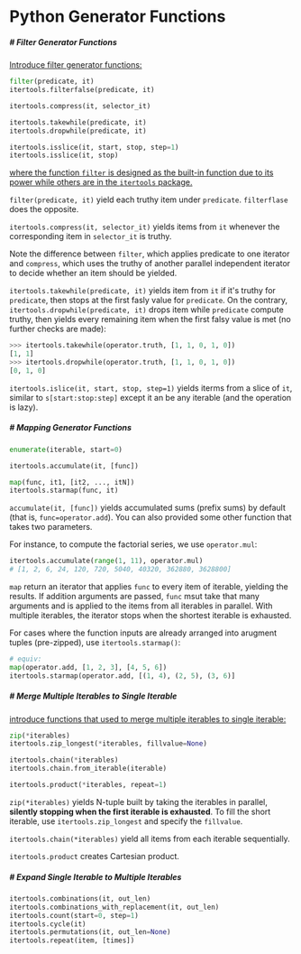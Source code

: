 # Python Generator Functions

##### # Filter Generator Functions

<u>Introduce filter generator functions:</u>

```python
filter(predicate, it)
itertools.filterfalse(predicate, it)

itertools.compress(it, selector_it)

itertools.takewhile(predicate, it)
itertools.dropwhile(predicate, it)

itertools.isslice(it, start, stop, step=1)
itertools.isslice(it, stop)
```

<u>where the function `filter` is designed as the built-in function due to its power while others are in the `itertools` package.</u> 

`filter(predicate, it)` yield each truthy item under `predicate`. `filterflase` does the opposite.

`itertools.compress(it, selector_it)` yields items from `it` whenever the corresponding item in `selector_it` is truthy.

Note the difference between `filter`, which applies predicate to one iterator and `compress`, which uses the truthy of another parallel independent iterator to decide whether an item should be yielded.

`itertools.takewhile(predicate, it)` yields item from `it` if it's truthy for `predicate`, then stops at the first fasly value for `predicate`. On the contrary, `itertools.dropwhile(predicate, it)` drops item while `predicate` compute truthy, then yields every remaining item when the first falsy value is met (no further checks are made):

```python
>>> itertools.takewhile(operator.truth, [1, 1, 0, 1, 0])
[1, 1]
>>> itertools.dropwhile(operator.truth, [1, 1, 0, 1, 0])
[0, 1, 0]
```

`itertools.islice(it, start, stop, step=1)` yields iterms from a slice of `it`, similar to `s[start:stop:step]` except it an be any iterable (and the operation is lazy).



##### # Mapping Generator Functions

```python
enumerate(iterable, start=0)

itertools.accumulate(it, [func])

map(func, it1, [it2, ..., itN])
itertools.starmap(func, it)
```

`accumulate(it, [func])` yields accumulated sums (prefix sums) by default (that is, `func=operator.add`). You can also provided some other function that takes two parameters.

For instance, to compute the factorial series, we use `operator.mul`:

```python
itertools.accumulate(range(1, 11), operator.mul)
# [1, 2, 6, 24, 120, 720, 5040, 40320, 362880, 3628800]
```

`map` return an iterator that applies `func` to every item of iterable, yielding the results. If addition arguments are passed, `func` msut take that many arguments and is applied to the items from all iterables in parallel. With multiple iterables, the iterator stops when the shortest iterable is exhausted.

For cases where the function inputs are already arranged into arugment tuples (pre-zipped), use `itertools.starmap()`:

```python
# equiv:
map(operator.add, [1, 2, 3], [4, 5, 6])
itertools.starmap(operator.add, [(1, 4), (2, 5), (3, 6)]
```



##### # Merge Multiple Iterables to Single Iterable

<u>introduce functions that used to merge multiple iterables to single iterable:</u>

```python
zip(*iterables)
itertools.zip_longest(*iterables, fillvalue=None)

itertools.chain(*iterables)
itertools.chain.from_iterable(iterable)

itertools.product(*iterables, repeat=1)
```

`zip(*iterables)` yields N-tuple built by taking the iterables in parallel, **silently stopping when the first iterable is exhausted**. To fill the short iterable, use `itertools.zip_longest` and specify the `fillvalue`.

`itertools.chain(*iterables)` yield all items from each iterable sequentially.

`itertools.product` creates Cartesian product.



##### # Expand Single Iterable to Multiple Iterables

```python
itertools.combinations(it, out_len)
itertools.combinations_with_replacement(it, out_len)
itertools.count(start=0, step=1)
itertools.cycle(it)
itertools.permutations(it, out_len=None)
itertools.repeat(item, [times])
```


